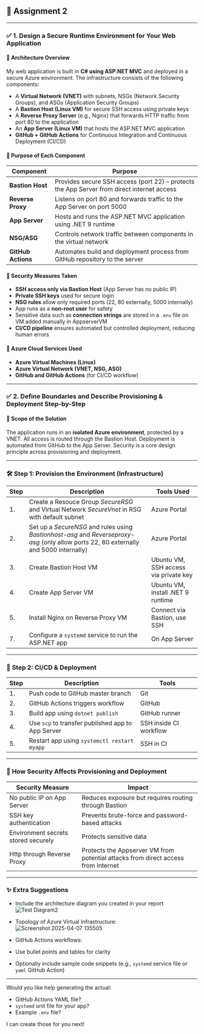 ## 📄 **Assignment 2**

---

### ✅ **1. Design a Secure Runtime Environment for Your Web Application**

#### 🔹 **Architecture Overview**
My web application is built in **C# using ASP.NET MVC** and deployed in a secure Azure environment. The infrastructure consists of the following components:

- A **Virtual Network (VNET)** with subnets, NSGs (Network Security Groups), and ASGs (Application Security Groups)
- A **Bastion Host (Linux VM)** for secure SSH access using private keys
- A **Reverse Proxy Server** (e.g., Nginx) that forwards HTTP traffic from port 80 to the application
- An **App Server (Linux VM)** that hosts the ASP.NET MVC application
- **GitHub + GitHub Actions** for Continuous Integration and Continuous Deployment (CI/CD)

#### 🔹 **Purpose of Each Component**

| Component        | Purpose |
|------------------|---------|
| **Bastion Host** | Provides secure SSH access (port 22) – protects the App Server from direct internet access |
| **Reverse Proxy**| Listens on port 80 and forwards traffic to the App Server on port 5000 |
| **App Server**   | Hosts and runs the ASP.NET MVC application using .NET 9 runtime |
| **NSG/ASG**      | Controls network traffic between components in the virtual network |
| **GitHub Actions**| Automates build and deployment process from GitHub repository to the server |

#### 🔹 **Security Measures Taken**

- **SSH access only via Bastion Host** (App Server has no public IP)
- **Private SSH keys** used for secure login 
- **NSG rules** allow only required ports (22, 80 externally, 5000 internally)
- App runs as a **non-root user** for safety
- Sensitive data such as **connection strings** are stored in a `.env` file on VM added manually in AppserverVM
- **CI/CD pipeline** ensures automated but controlled deployment, reducing human errors

#### 🔹 **Azure Cloud Services Used**

- **Azure Virtual Machines (Linux)**
- **Azure Virtual Network (VNET, NSG, ASG)**
- **GitHub and GitHub Actions** (for CI/CD workflow)

---

### ✅ **2. Define Boundaries and Describe Provisioning & Deployment Step-by-Step**

#### 🔹 **Scope of the Solution**
The application runs in an **isolated Azure environment**, protected by a VNET. All access is routed through the Bastion Host. Deployment is automated from GitHub to the App Server. Security is a core design principle across provisioning and deployment.

---

### 🛠️ **Step 1: Provision the Environment (Infrastructure)**

| Step | Description | Tools Used |
|------|-------------|------------|
| 1. | Create a Resouce Group *SecureRSG* and Virtual Network *SecureVnet* in RSG with default subnet | Azure Portal |
| 2. | Set up a *SecureNSG* and rules using *Bastionhost-asg* and *Reverseproxy-asg* (only allow ports 22, 80 externally and 5000 internally) | Azure Portal |
| 3. | Create Bastion Host VM | Ubuntu VM, SSH access via private key |
| 4. | Create App Server VM | Ubuntu VM, install .NET 9 runtime |
| 5. | Install Nginx on Reverse Proxy VM | Connect via Bastion, use SSH |
| 7. | Configure a `systemd` service to run the ASP.NET app | On App Server |

---

### 🔧 **Step 2: CI/CD & Deployment**

| Step | Description | Tools |
|------|-------------|-------|
| 1. | Push code to GitHub master branch | Git |
| 2. | GitHub Actions triggers workflow | GitHub |
| 3. | Build app using `dotnet publish` | GitHub runner |
| 4. | Use `scp` to transfer published app to App Server | SSH inside CI workflow |
| 5. | Restart app using `systemctl restart myapp` | SSH in CI |

---

### 🔐 **How Security Affects Provisioning and Deployment**

| Security Measure | Impact |
|------------------|--------|
| No public IP on App Server | Reduces exposure but requires routing through Bastion |
| SSH key authentication | Prevents brute-force and password-based attacks |
| Environment secrets stored securely | Protects sensitive data |
| Http through Reverse Proxy | Protects the Appserver VM from potential attacks from direct access from Internet |

---

### ✨ **Extra Suggestions**
- Include the architecture diagram you created in your report
  ![Test Diagram2](https://github.com/user-attachments/assets/9e5068a6-1d35-4c9d-8085-6a6b0af2addf)
- Topology of Azure Virtual Infrastructure:
  ![Screenshot 2025-04-07 135505](https://github.com/user-attachments/assets/2003c574-1704-4aba-b27a-abc9384bea25)
- GitHub Actions workflows:
  
- Use bullet points and tables for clarity
- Optionally include sample code snippets (e.g., `systemd` service file or `yaml` GitHub Action)

---

Would you like help generating the actual:
- GitHub Actions YAML file?
- `systemd` unit file for your app?
- Example `.env` file?
  
I can create those for you next!
